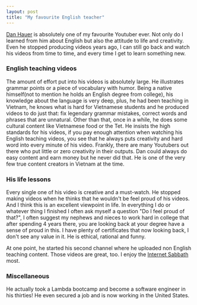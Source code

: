 ```yaml
---
layout: post
title: "My favourite English teacher"
---
```

[Dan Hauer](https://www.youtube.com/@DanHauer) is absolutely one of my favourite Youtuber ever. Not only do I learned from him about English but also the attitude to life and creativity. Even he stopped producing videos years ago, I can still go back and watch his videos from time to time, and every time I get to learn something new.
### English teaching videos
The amount of effort put into his videos is absolutely large. 
He illustrates grammar points or a piece of vocabulary with humor. 
Being a native himself(not to mention he holds an English degree from college), his knowledge about the language is very deep, plus, he had been teaching in Vietnam, he knows what is hard for Vietnamese students and he produced videos to do just that: 
fix legendary grammar mistakes, correct words and phrases that are unnatural.
Other than that, once in a while, he does some cultural content like Vietnamese food or the Tet. He insists the high standards for his videos, if you pay enough attention when watching his English teaching videos, 
you see that he always puts creativity and hard word into every minute of his video. 
Frankly, there are many Youtubers out there who put little or zero creativity in their outputs. Dan could always do easy content and earn money but he never did that. 
He is one of the very few true content creators in Vietnam at the time.
### His life lessons 
Every single one of his video is creative and a must-watch. He stopped making videos when he thinks that he wouldn't be feel proud of his videos. And I think this is an excellent viewpoint in life. In everything I do or whatever thing I finished I often ask myself a question "Do I feel proud of that?", I often suggest my nephews and nieces to work hard in college that after spending 4 years there, you are looking back at your degree have a sense of proud in this. 
I have plenty of certificates that now looking back, I don't see any value in it. 
He is ethical, rational and funny.

At one point, he started his second channel where he uploaded non English teaching content. Those videos are great, too. I enjoy the [Internet Sabbath](https://www.youtube.com/watch?v=W4mtmPphbT0) most.
### Miscellaneous
He actually took a Lambda bootcamp and become a software engineer in his thirties! He even secured a job and is now working in the United States.
